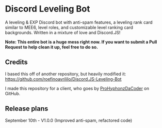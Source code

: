 # Discord Leveling Bot
A leveling &amp; EXP Discord bot with anti-spam features, a leveling rank card similar to MEE6, level roles, and customizable level ranking card backgrounds. Written in a mixture of love and Discord.JS!

<b>Note: This entire bot is a huge mess right now. If you want to submit a Pull Request to help clean it up, feel free to do so.</b>

## Credits
I based this off of another repository, but heavily modified it: https://github.com/roefinoavrililo/Discord.JS-Leveling-Bot

I made this repository for a client, who goes by [ProHyphonzDaCoder](https://github.com/ProHyphonzDaCoder) on GitHub.

## Release plans
September 10th - V1.0.0 (Improved anti-spam, refactored code)

